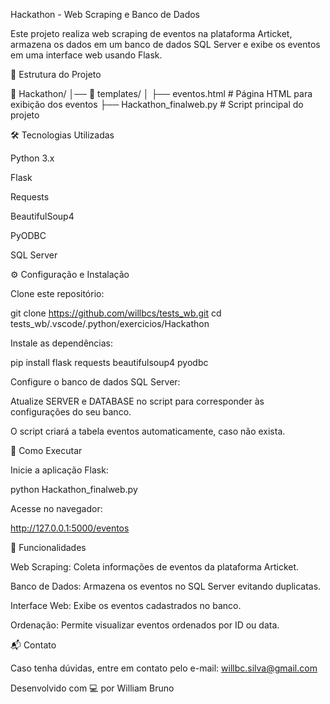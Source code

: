 Hackathon - Web Scraping e Banco de Dados

Este projeto realiza web scraping de eventos na plataforma Articket, armazena os dados em um banco de dados SQL Server e exibe os eventos em uma interface web usando Flask.

📂 Estrutura do Projeto

📂 Hackathon/
│── 📂 templates/
│   ├── eventos.html  # Página HTML para exibição dos eventos
├── Hackathon_finalweb.py  # Script principal do projeto

🛠️ Tecnologias Utilizadas

Python 3.x

Flask

Requests

BeautifulSoup4

PyODBC

SQL Server

⚙️ Configuração e Instalação

Clone este repositório:

git clone https://github.com/willbcs/tests_wb.git
cd tests_wb/.vscode/.python/exercicios/Hackathon

Instale as dependências:

pip install flask requests beautifulsoup4 pyodbc

Configure o banco de dados SQL Server:

Atualize SERVER e DATABASE no script para corresponder às configurações do seu banco.

O script criará a tabela eventos automaticamente, caso não exista.

🚀 Como Executar

Inicie a aplicação Flask:

python Hackathon_finalweb.py

Acesse no navegador:

http://127.0.0.1:5000/eventos

📌 Funcionalidades

Web Scraping: Coleta informações de eventos da plataforma Articket.

Banco de Dados: Armazena os eventos no SQL Server evitando duplicatas.

Interface Web: Exibe os eventos cadastrados no banco.

Ordenação: Permite visualizar eventos ordenados por ID ou data.

📬 Contato

Caso tenha dúvidas, entre em contato pelo e-mail: willbc.silva@gmail.com

Desenvolvido com 💻 por William Bruno